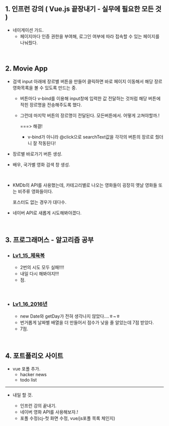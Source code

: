 <h2>1. 인프런 강의 ( Vue.js 끝장내기 - 실무에 필요한 모든 것 ) </h2>

- 네이게이션 가드.
  - 페이지마다 인증 권한을 부여해, 로그인 여부에 따라 접속할 수 있는 페이지를 나눠줬다.

<br/>

<h2>2. Movie App</h2>

- 검색 input 아래에 장르별 버튼을 만들어 클릭하면 바로 페이지 이동해서 해당 장르 영화목록을 볼 수 있도록 만드는 중.
  - 버튼마다 v-bind를 이용해 input창에 입력한 값 전달하는 것처럼 해당 버튼에 적힌 장르명을 전송해주도록 했다.
  - 그런데 마지막 버튼의 장르명이 전달된다. 모든버튼에서. 어떻게 고쳐야할까.!
  
     ===> 해결!
    - v-bind가 아니라 @click으로 searchText값을 각각의 버튼의 장르로 줬더니 잘 작동된다!
    
- 장르별 바로가기 버튼 생성.
- 배우, 국가별 영화 검색 창 생성.

<br/>

- KMDb의 API를 사용했는데, 카테고리별로 나오는 영화들이 굉장히 옛날 영화들 또는 비주류 영화들이다. 

   포스터도 없는 경우가 대다수.
- 네이버 API로 새롭게 시도해봐야겠다.


<br/>

<h2>3. 프로그래머스 - 알고리즘 공부</h2>

- <h3><a href="https://github.com/EunJaePark/algorithm/blob/master/Lv1_15_%EC%B2%B4%EC%9C%A1%EB%B3%B5.html">Lv1_15_체육복</a></h3>
  
  - 2번의 시도 모두 실패!!!!
  - 내일 다시 해봐야지!!!
  - 점.
  
<br/>

- <h3><a href="https://github.com/EunJaePark/algorithm/blob/master/Lv1_16_2016%EB%85%84.html">Lv1_16_2016년</a></h3>
  
  - new Date와 getDay가 전혀 생각나지 않았다....ㅎ~ㅎ
  - 번거롭게 날짜별 배열을 더 만들어서 점수가 낮을 줄 알았는데 7점 받았다. 
  - 7점.
  
<br/>
  
  
<h2>4. 포트폴리오 사이트</h2>

- vue 포폴 추가. 
  - hacker news
  - todo list
     
<hr/>

- 내일 할 것.

  - 인프런 강의 끝내기.
  - 네이버 영화 API를 사용해보자.!
  - 포폴 수정(cj-첫 화면 수정, vue/js포폴 목록 체인지)

